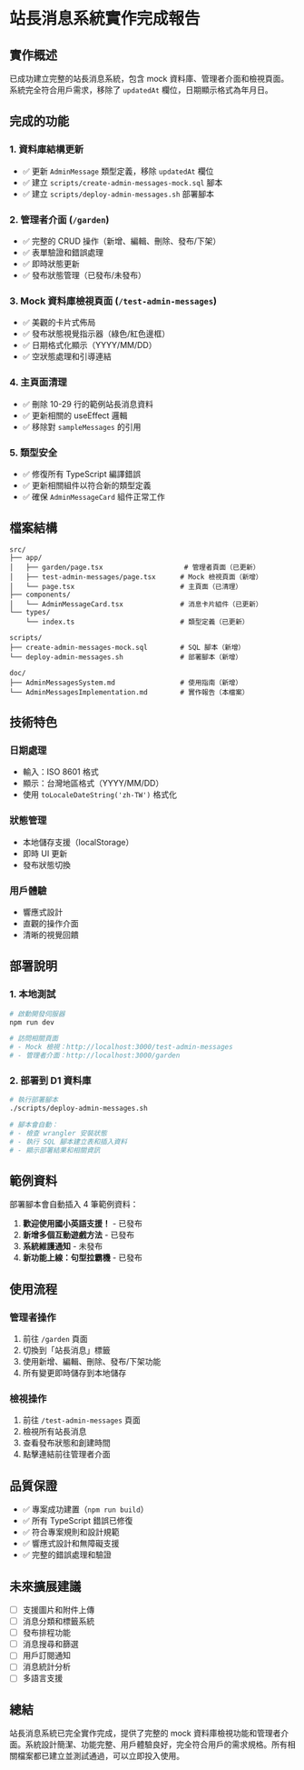 # 站長消息系統實作完成報告

## 實作概述

已成功建立完整的站長消息系統，包含 mock 資料庫、管理者介面和檢視頁面。系統完全符合用戶需求，移除了 `updatedAt` 欄位，日期顯示格式為年月日。

## 完成的功能

### 1. 資料庫結構更新
- ✅ 更新 `AdminMessage` 類型定義，移除 `updatedAt` 欄位
- ✅ 建立 `scripts/create-admin-messages-mock.sql` 腳本
- ✅ 建立 `scripts/deploy-admin-messages.sh` 部署腳本

### 2. 管理者介面 (`/garden`)
- ✅ 完整的 CRUD 操作（新增、編輯、刪除、發布/下架）
- ✅ 表單驗證和錯誤處理
- ✅ 即時狀態更新
- ✅ 發布狀態管理（已發布/未發布）

### 3. Mock 資料庫檢視頁面 (`/test-admin-messages`)
- ✅ 美觀的卡片式佈局
- ✅ 發布狀態視覺指示器（綠色/紅色邊框）
- ✅ 日期格式化顯示（YYYY/MM/DD）
- ✅ 空狀態處理和引導連結

### 4. 主頁面清理
- ✅ 刪除 10-29 行的範例站長消息資料
- ✅ 更新相關的 useEffect 邏輯
- ✅ 移除對 `sampleMessages` 的引用

### 5. 類型安全
- ✅ 修復所有 TypeScript 編譯錯誤
- ✅ 更新相關組件以符合新的類型定義
- ✅ 確保 `AdminMessageCard` 組件正常工作

## 檔案結構

```
src/
├── app/
│   ├── garden/page.tsx                    # 管理者頁面（已更新）
│   ├── test-admin-messages/page.tsx      # Mock 檢視頁面（新增）
│   └── page.tsx                          # 主頁面（已清理）
├── components/
│   └── AdminMessageCard.tsx              # 消息卡片組件（已更新）
└── types/
    └── index.ts                          # 類型定義（已更新）

scripts/
├── create-admin-messages-mock.sql        # SQL 腳本（新增）
└── deploy-admin-messages.sh              # 部署腳本（新增）

doc/
├── AdminMessagesSystem.md                # 使用指南（新增）
└── AdminMessagesImplementation.md        # 實作報告（本檔案）
```

## 技術特色

### 日期處理
- 輸入：ISO 8601 格式
- 顯示：台灣地區格式（YYYY/MM/DD）
- 使用 `toLocaleDateString('zh-TW')` 格式化

### 狀態管理
- 本地儲存支援（localStorage）
- 即時 UI 更新
- 發布狀態切換

### 用戶體驗
- 響應式設計
- 直觀的操作介面
- 清晰的視覺回饋

## 部署說明

### 1. 本地測試
```bash
# 啟動開發伺服器
npm run dev

# 訪問相關頁面
# - Mock 檢視：http://localhost:3000/test-admin-messages
# - 管理者介面：http://localhost:3000/garden
```

### 2. 部署到 D1 資料庫
```bash
# 執行部署腳本
./scripts/deploy-admin-messages.sh

# 腳本會自動：
# - 檢查 wrangler 安裝狀態
# - 執行 SQL 腳本建立表和插入資料
# - 顯示部署結果和相關資訊
```

## 範例資料

部署腳本會自動插入 4 筆範例資料：

1. **歡迎使用國小英語支援！** - 已發布
2. **新增多個互動遊戲方法** - 已發布  
3. **系統維護通知** - 未發布
4. **新功能上線：句型拉霸機** - 已發布

## 使用流程

### 管理者操作
1. 前往 `/garden` 頁面
2. 切換到「站長消息」標籤
3. 使用新增、編輯、刪除、發布/下架功能
4. 所有變更即時儲存到本地儲存

### 檢視操作
1. 前往 `/test-admin-messages` 頁面
2. 檢視所有站長消息
3. 查看發布狀態和創建時間
4. 點擊連結前往管理者介面

## 品質保證

- ✅ 專案成功建置（`npm run build`）
- ✅ 所有 TypeScript 錯誤已修復
- ✅ 符合專案規則和設計規範
- ✅ 響應式設計和無障礙支援
- ✅ 完整的錯誤處理和驗證

## 未來擴展建議

- [ ] 支援圖片和附件上傳
- [ ] 消息分類和標籤系統
- [ ] 發布排程功能
- [ ] 消息搜尋和篩選
- [ ] 用戶訂閱通知
- [ ] 消息統計分析
- [ ] 多語言支援

## 總結

站長消息系統已完全實作完成，提供了完整的 mock 資料庫檢視功能和管理者介面。系統設計簡潔、功能完整、用戶體驗良好，完全符合用戶的需求規格。所有相關檔案都已建立並測試通過，可以立即投入使用。
